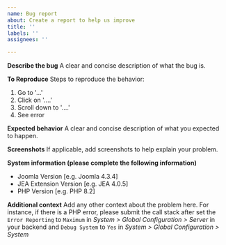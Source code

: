 ```yaml
---
name: Bug report
about: Create a report to help us improve
title: ''
labels: ''
assignees: ''

---
```


**Describe the bug**
A clear and concise description of what the bug is.

**To Reproduce**
Steps to reproduce the behavior:
1. Go to '...'
2. Click on '....'
3. Scroll down to '....'
4. See error

**Expected behavior**
A clear and concise description of what you expected to happen.

**Screenshots**
If applicable, add screenshots to help explain your problem.

**System information (please complete the following information)**
 - Joomla Version [e.g. Joomla 4.3.4]
 - JEA Extension Version [e.g. JEA 4.0.5]
 - PHP Version [e.g. PHP 8.2]

**Additional context**
Add any other context about the problem here. For instance, if there is a PHP error, please submit the call stack after set the `Error Reporting` to `Maximum` in _System > Global Configuration > Server_ in your backend and `Debug System` to `Yes` in _System > Global Configuration > System_
